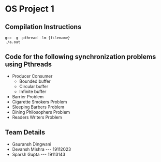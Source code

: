 # OS Project 1

## Compilation Instructions
```
gcc -g -pthread -lm {filename}
./a.out
```

## Code for the following synchronization problems using Pthreads

- Producer Consumer
    - Bounded buffer
    - Circular buffer
    - Infinite buffer
- Barrier Problem
- Cigarette Smokers Problem
- Sleeping Barbers Problem
- Dining Philosophers Problem
- Readers Writers Problem

## Team Details

- Gauransh Dingwani   
- Devansh Mishra      ---      19112023
- Sparsh Gupta        ---      19113143

